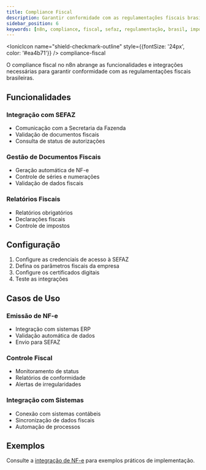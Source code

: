 ```yaml
---
title: Compliance Fiscal
description: Garantir conformidade com as regulamentações fiscais brasileiras usando n8n
sidebar_position: 6
keywords: [n8n, compliance, fiscal, sefaz, regulamentação, brasil, impostos]
---
```


<IonicIcon name="shield-checkmark-outline" style={{fontSize: '24px', color: '#ea4b71'}} />
compliance-fiscal

O compliance fiscal no n8n abrange as funcionalidades e integrações necessárias para garantir conformidade com as regulamentações fiscais brasileiras.

## Funcionalidades

### Integração com SEFAZ

- Comunicação com a Secretaria da Fazenda
- Validação de documentos fiscais
- Consulta de status de autorizações

### Gestão de Documentos Fiscais

- Geração automática de NF-e
- Controle de séries e numerações
- Validação de dados fiscais

### Relatórios Fiscais

- Relatórios obrigatórios
- Declarações fiscais
- Controle de impostos

## Configuração

1. Configure as credenciais de acesso à SEFAZ
2. Defina os parâmetros fiscais da empresa
3. Configure os certificados digitais
4. Teste as integrações

## Casos de Uso

### Emissão de NF-e

- Integração com sistemas ERP
- Validação automática de dados
- Envio para SEFAZ

### Controle Fiscal

- Monitoramento de status
- Relatórios de conformidade
- Alertas de irregularidades

### Integração com Sistemas

- Conexão com sistemas contábeis
- Sincronização de dados fiscais
- Automação de processos

## Exemplos

Consulte a [integração de NF-e](/integracoes-br/financeiro/nfe-integracao) para exemplos práticos de implementação.
